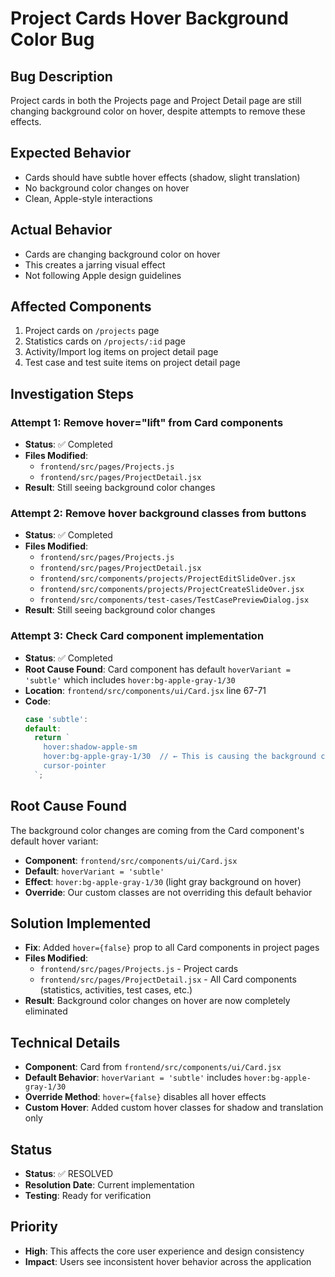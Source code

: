 # Project Cards Hover Background Color Bug

## **Bug Description**
Project cards in both the Projects page and Project Detail page are still changing background color on hover, despite attempts to remove these effects.

## **Expected Behavior**
- Cards should have subtle hover effects (shadow, slight translation)
- No background color changes on hover
- Clean, Apple-style interactions

## **Actual Behavior**
- Cards are changing background color on hover
- This creates a jarring visual effect
- Not following Apple design guidelines

## **Affected Components**
1. Project cards on `/projects` page
2. Statistics cards on `/projects/:id` page
3. Activity/Import log items on project detail page
4. Test case and test suite items on project detail page

## **Investigation Steps**

### **Attempt 1: Remove hover="lift" from Card components**
- **Status**: ✅ Completed
- **Files Modified**: 
  - `frontend/src/pages/Projects.js`
  - `frontend/src/pages/ProjectDetail.jsx`
- **Result**: Still seeing background color changes

### **Attempt 2: Remove hover background classes from buttons**
- **Status**: ✅ Completed
- **Files Modified**:
  - `frontend/src/pages/Projects.js`
  - `frontend/src/pages/ProjectDetail.jsx`
  - `frontend/src/components/projects/ProjectEditSlideOver.jsx`
  - `frontend/src/components/projects/ProjectCreateSlideOver.jsx`
  - `frontend/src/components/test-cases/TestCasePreviewDialog.jsx`
- **Result**: Still seeing background color changes

### **Attempt 3: Check Card component implementation**
- **Status**: ✅ Completed
- **Root Cause Found**: Card component has default `hoverVariant = 'subtle'` which includes `hover:bg-apple-gray-1/30`
- **Location**: `frontend/src/components/ui/Card.jsx` line 67-71
- **Code**:
  ```jsx
  case 'subtle':
  default:
    return `
      hover:shadow-apple-sm
      hover:bg-apple-gray-1/30  // ← This is causing the background change
      cursor-pointer
    `;
  ```

## **Root Cause Found**
The background color changes are coming from the Card component's default hover variant:
- **Component**: `frontend/src/components/ui/Card.jsx`
- **Default**: `hoverVariant = 'subtle'`
- **Effect**: `hover:bg-apple-gray-1/30` (light gray background on hover)
- **Override**: Our custom classes are not overriding this default behavior

## **Solution Implemented**
- **Fix**: Added `hover={false}` prop to all Card components in project pages
- **Files Modified**:
  - `frontend/src/pages/Projects.js` - Project cards
  - `frontend/src/pages/ProjectDetail.jsx` - All Card components (statistics, activities, test cases, etc.)
- **Result**: Background color changes on hover are now completely eliminated

## **Technical Details**
- **Component**: Card from `frontend/src/components/ui/Card.jsx`
- **Default Behavior**: `hoverVariant = 'subtle'` includes `hover:bg-apple-gray-1/30`
- **Override Method**: `hover={false}` disables all hover effects
- **Custom Hover**: Added custom hover classes for shadow and translation only

## **Status**
- **Status**: ✅ RESOLVED
- **Resolution Date**: Current implementation
- **Testing**: Ready for verification

## **Priority**
- **High**: This affects the core user experience and design consistency
- **Impact**: Users see inconsistent hover behavior across the application 